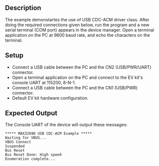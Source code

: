 ## Description

The example demonstartes the use of USB CDC-ACM driver class. After doing the required connections given below, run the program and a new serial terminal (COM port) appears in the device manager. Open a terminal application on the PC at 9600 baud rate, and echo the characters on the terminal.

## Setup
-   Connect a USB cable between the PC and the CN2 (USB/PWR/UART) connector.
-   Open a terminal application on the PC and connect to the EV kit's console UART at 115200, 8-N-1.
-   Connect a USB cable between the PC and the CN1 (USB/PWR) connector. 
-   Default EV kit hardware configuration.

## Expected Output

The Console UART of the device will output these messages:

```
***** MAX32690 USB CDC-ACM Example *****
Waiting for VBUS...
VBUS Connect
Suspended
Bus Reset
Bus Reset Done: High speed
Enumeration complete...
```
